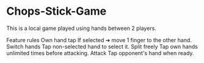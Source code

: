 # Chops-Stick-Game
This is a local game played using hands between 2 players.


Feature	rules
Own hand tap	    If selected ➔ move 1 finger to the other hand.
Switch hands	    Tap non-selected hand to select it.
Split freely	    Tap own hands unlimited times before attacking.
Attack	          Tap opponent's hand when ready.
